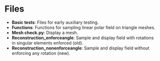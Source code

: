 # Files

- **Basic tests**: Files for early auxiliary testing.
- **Functions**: Functions for sampling linear polar field on triangle meshes.
- **Mesh check.py**: Display a mesh.
- **Reconstruction_enforceangle**: Sample and display field with rotations in singular elements enforced (old).
- **Reconstruction_nonenforceangle**: Sample and display field without enforcing any rotation (new).
